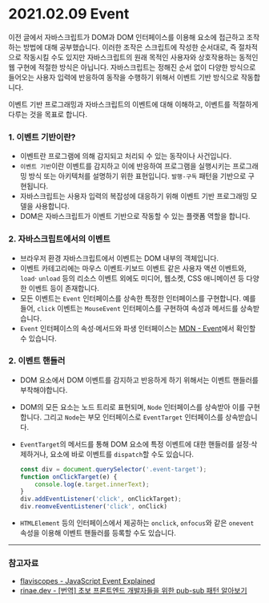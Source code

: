 # 2021.02.09 Event

이전 글에서 자바스크립트가 DOM과 DOM 인터페이스를 이용해 요소에 접근하고 조작하는 방법에 대해 공부했습니다. 이러한 조작은 스크립트에 작성한 순서대로, 즉 절차적으로 작동시킬 수도 있지만 자바스크립트의 원래 목적인 사용자와 상호작용하는 동적인 웹 구현에 적절한 방식은 아닙니다. 자바스크립트는 정해진 순서 없이 다양한 방식으로 들어오는 사용자 입력에 반응하여 동작을 수행하기 위해서 이벤트 기반 방식으로 작동합니다.

이벤트 기반 프로그래밍과 자바스크립트의 이벤트에 대해 이해하고, 이벤트를 적절하게 다루는 것을 목표로 합니다.



### 1. 이벤트 기반이란?

- 이벤트란 프로그램에 의해 감지되고 처리되 수 있는 동작이나 사건입니다.
- `이벤트 기반`이란 이벤트를 감지하고 이에 반응하여 프로그램을 실행시키는 프로그래밍 방식 또는 아키텍처를 설명하기 위한 표현입니다. `발행-구독` 패턴을 기반으로 구현됩니다.
- 자바스크립트는 사용자 입력의 복잡성에 대응하기 위해 이벤트 기반 프로그래밍 모델을 사용합니다.
- DOM은 자바스크립트가 이벤트 기반으로 작동할 수 있는 플랫폼 역할을 합니다.



### 2. 자바스크립트에서의 이벤트

- 브라우저 환경 자바스크립트에서 이벤트는 DOM 내부의 객체입니다.
- 이벤트 카테고리에는 마우스 이벤트·키보드 이벤트 같은 사용자 액션 이벤트와, `load`· `unload` 등의 리소스 이벤트 외에도 미디어, 웹소켓, CSS 애니메이션 등 다양한 이벤트 등이 존재합니다.
- 모든 이벤트는 `Event` 인터페이스를 상속한 특정한 인터페이스를 구현합니다.
  예를 들어, `click` 이벤트는 `MouseEvent` 인터페이스를 구현하여 속성과 메서드를 상속받습니다.
- `Event` 인터페이스의 속성·메서드와 파생 인터페이스는 [MDN - Event](https://developer.mozilla.org/ko/docs/Web/API/Event)에서 확인할 수 있습니다.



### 2. 이벤트 핸들러

- DOM 요소에서 DOM 이벤트를 감지하고 반응하게 하기 위해서는 이벤트 핸들러를 부착해야합니다.

- DOM의 모든 요소는 노드 트리로 표현되며, `Node` 인터페이스를 상속받아 이를 구현합니다. 그리고 `Node`는 부모 인터페이스로 `EventTarget` 인터페이스를 상속받습니다.

- `EventTarget`의 메서드를 통해 DOM 요소에 특정 이벤트에 대한 핸들러를 설정·삭제하거나, 요소에 바로 이벤트를 `dispatch`할 수도 있습니다.

  ``` js
  const div = document.querySelector('.event-target');
  function onClickTarget(e) {
      console.log(e.target.innerText);
  }
  div.addEventListener('click', onClickTarget);
  div.reomveEventListener('click', onClick)
  ```

- `HTMLElement` 등의 인터페이스에서 제공하는 `onclick`, `onfocus`와 같은  `onevent` 속성을 이용해 이벤트 핸들러를 등록할 수도 있습니다.



---

### 참고자료

- [flaviscopes - JavaScript Event Explained](https://flaviocopes.com/javascript-events/)
- [rinae.dev - [번역] 초보 프론트엔드 개발자들을 위한 pub-sub 패턴 알아보기](https://rinae.dev/posts/why-every-beginner-front-end-developer-should-know-publish-subscribe-pattern-kr)